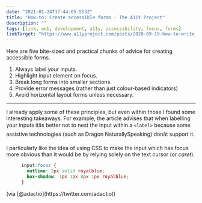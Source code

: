 ```yaml
---
date: "2021-01-24T17:44:05.553Z"
title: "How-to: Create accessible forms - The A11Y Project"
description: ""
tags: [link, web, development, a11y, accessibility, focus, forms]
linkTarget: "https://www.a11yproject.com/posts/2020-09-19-how-to-write-accessible-forms/"
---
```

Here are five bite-sized and practical chunks of advice for creating accessible forms. 

1. Always label your inputs.
1. Highlight input element on focus.
1. Break long forms into smaller sections.
1. Provide error messages (rather than just colour-based indicators)
1. Avoid horizontal layout forms unless necessary.
---

I already apply some of these principles, but even within those I found some interesting takeaways. For example, the article advises that when labelling your inputs itâs better not to nest the input within a `<label>` because some assistive technologies (such as Dragon NaturallySpeaking) donât support it.

I particularly like the idea of using CSS to make the input which has focus more obvious than it would be by relying solely on the text cursor (or _caret_).

<figure>

``` css
input:focus {
  outline: 2px solid royalblue;
  box-shadow: 1px 1px 8px 1px royalblue;
}
```

</figure> (via [@adactio](https://twitter.com/adactio))